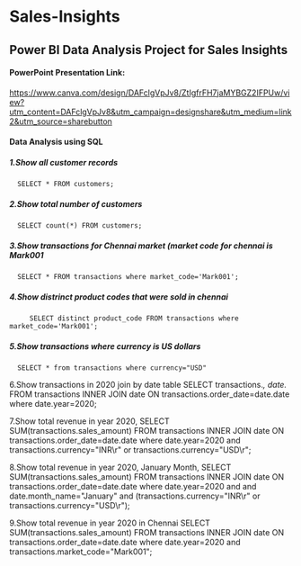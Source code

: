 # Sales-Insights

## Power BI Data Analysis Project for Sales Insights

#### PowerPoint Presentation Link:  
https://www.canva.com/design/DAFclgVpJv8/ZtIgfrFH7jaMYBGZ2IFPUw/view?utm_content=DAFclgVpJv8&utm_campaign=designshare&utm_medium=link2&utm_source=sharebutton

#### Data Analysis using SQL  
  ##### 1.Show all customer records  
      SELECT * FROM customers;

  ##### 2.Show total number of customers  
      SELECT count(*) FROM customers;

  ##### 3.Show transactions for Chennai market (market code for chennai is Mark001  
      SELECT * FROM transactions where market_code='Mark001';

  ##### 4.Show distrinct product codes that were sold in chennai
         SELECT distinct product_code FROM transactions where market_code='Mark001';

  ##### 5.Show transactions where currency is US dollars  
      SELECT * from transactions where currency="USD"

  6.Show transactions in 2020 join by date table
         SELECT transactions.*, date.* FROM transactions INNER JOIN date ON transactions.order_date=date.date where date.year=2020;

  7.Show total revenue in year 2020,
         SELECT SUM(transactions.sales_amount) FROM transactions INNER JOIN date ON transactions.order_date=date.date where date.year=2020 and transactions.currency="INR\r" or transactions.currency="USD\r";

  8.Show total revenue in year 2020, January Month,
         SELECT SUM(transactions.sales_amount) FROM transactions INNER JOIN date ON transactions.order_date=date.date where date.year=2020 and and date.month_name="January" and (transactions.currency="INR\r" or transactions.currency="USD\r");

  9.Show total revenue in year 2020 in Chennai
         SELECT SUM(transactions.sales_amount) FROM transactions INNER JOIN date ON transactions.order_date=date.date where date.year=2020 and transactions.market_code="Mark001";
